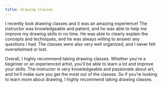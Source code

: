 ```yaml
---
title: drawing classes
---
```


I recently took drawing classes and it was an amazing experience! The instructor was knowledgeable and patient, and he was able to help me improve my drawing skills in no time. He was able to clearly explain the concepts and techniques, and he was always willing to answer any questions I had. The classes were also very well organized, and I never felt overwhelmed or lost.

Overall, I highly recommend taking drawing classes. Whether you're a beginner or an experienced artist, you'll be able to learn a lot and improve your skills. The instructor is very knowledgeable and passionate about art, and he'll make sure you get the most out of the classes. So if you're looking to learn more about drawing, I highly recommend taking drawing classes.